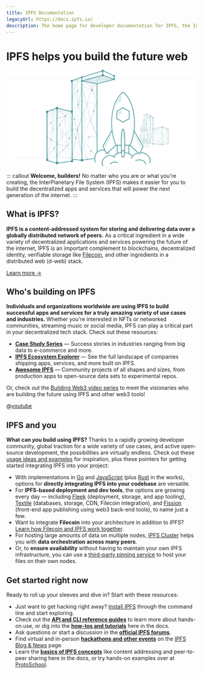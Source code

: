 ```yaml
---
title: IPFS Documentation
legacyUrl: https://docs.ipfs.io/
description: The home page for developer documentation for IPFS, the InterPlanetary File System.
---
```


# IPFS helps you build the future web

![Illustration of two rockets launching.](./images/welcome-builders/ipfs-builders-rocket.svg)

::: callout
**Welcome, builders!** No matter who you are or what you're creating, the InterPlanetary File System (IPFS) makes it easier for you to build the decentralized apps and services that will power the next generation of the internet.
:::

## What is IPFS?

**IPFS is a content-addressed system for storing and delivering data over a globally distributed network of peers.** As a critical ingredient in a wide variety of decentralized applications and services powering the future of the internet, IPFS is an important complement to blockchains, decentralized identity, verifiable storage like [Filecoin](https://filecoin.io), and other ingredients in a distributed web (d-web) stack.

[Learn more →](concepts/what-is-ipfs.md#what-is-ipfs)

## Who's building on IPFS

**Individuals and organizations worldwide are using IPFS to build successful apps and services for a truly amazing variety of use cases and industries.** Whether you're interested in NFTs or networked communities, streaming music or social media, IPFS can play a critical part in your decentralized tech stack. Check out these resources:

- [**Case Study Series**](concepts/README.md#examples-and-case-studies) — Success stories in industries ranging from big data to e-commerce and more.
- [**IPFS Ecosystem Explorer**](https://ipfs.io/images/ipfs-applications-diagram.png) — See the full landscape of companies shipping apps, services, and more built on IPFS.
- [**Awesome IPFS**](https://awesome.ipfs.io) — Community projects of all shapes and sizes, from production apps to open-source data sets to experimental repos.

Or, check out the [Building Web3 video series](https://www.youtube.com/playlist?list=PL_0VrY55uV1-THfh1GVoE6v0SxKO9M0gs) to meet the visionaries who are building the future using IPFS and other web3 tools!

@[youtube](d1kpID1LSRE)

## IPFS and you

**What can _you_ build using IPFS?** Thanks to a rapidly growing developer community, global traction for a wide variety of use cases, and active open-source development, the possibilities are virtually endless. Check out these [usage ideas and examples](concepts/usage-ideas-examples.md) for inspiration, plus these pointers for getting started integrating IPFS into your project:

- With implementations in [Go](https://github.com/ipfs/go-ipfs) and [JavaScript](https://js.ipfs.io/) (plus [Rust](https://github.com/rs-ipfs/rust-ipfs) in the works), options for **directly integrating IPFS into your codebase** are versatile. 
- For **IPFS-based deployment and dev tools**, the options are growing every day — including [Fleek](https://fleek.co) (deployment, storage, and app tooling), [Textile](https://textile.io) (databases, storage, CDN, Filecoin integration), and [Fission](https://fission.codes) (front-end app publishing using web3 back-end tools), to name just a few.
- Want to integrate **Filecoin** into your architecture in addition to IPFS? [Learn how Filecoin and IPFS work together](https://docs.filecoin.io/about-filecoin/ipfs-and-filecoin/).
- For hosting large amounts of data on multiple nodes, [IPFS Cluster](https://cluster.ipfs.io) helps you with **data orchestration across many peers**.
- Or, to **ensure availability** without having to maintain your own IPFS infrastructure, you can use a [third-party pinning service](concepts/persistence.md#pinning-services) to host your files on their own nodes.

## Get started right now

Ready to roll up your sleeves and dive in? Start with these resources:

- Just want to get hacking right away? [Install IPFS](install/command-line.md) through the command line and start exploring.
- Check out the [**API and CLI reference guides**](reference/README.md) to learn more about hands-on use, or dig into the [**how-tos and tutorials**](how-to/README.md) here in the docs.
- Ask questions or start a discussion in the [**official IPFS forums**](https://discuss.ipfs.io).
- Find virtual and in-person [**hackathons and other events**](https://blog.ipfs.io/?category=Event) on the [IPFS Blog & News](https://blog.ipfs.io) page.
- Learn the [**basics of IPFS concepts**](concepts/README.md) like content addressing and peer-to-peer sharing here in the docs, or try hands-on examples over at [ProtoSchool](https://proto.school).
